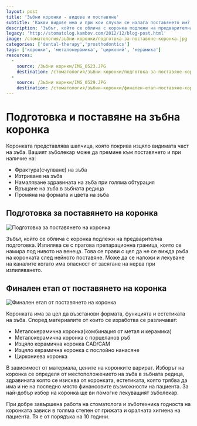```yaml
---
layout: post
title: 'Зъбни коронки - видове и поставяне'
subtitle: 'Какви видове има и при кои случаи се налага поставянето им?'
description: 'Зъбът, който се облича с коронка подлежи на предварителна подготовка. Изпилява се с прагова препарационна граница, която се намира под нивото на венеца. След изпиляването вашия зъболекар ще изработи временна коронка, която ще постави, докато стане готова постоянната.'
legacy: 'http://stomatolog.kambov.com/2012/12/blog-post.html'
image: /стоматология/зъбни-коронки/подготвка-за-поставяне-коронка.jpg
categories: ['dental-therapy','prosthodontics']
tags: ['коронки', 'металокерамика', 'цирконий', 'керамика']
resources:
  -
    source: /Зъбни корнки/IMG_0523.JPG
    destination: /стоматология/зъбни-коронки/подготвка-за-поставяне-коронка.jpg
  -
    source: /Зъбни корнки/IMG_0529.JPG
    destination: /стоматология/зъбни-коронки/финален-етап-поставяне-коронката.jpg
---
```

# Подготовка и поставяне на зъбна коронка

Коронката представлява шапчица, която покрива изцяло видимата част на зъба. Вашият зъболекар може да премине към поставянето и при наличие на:

- Фрактура(счупване) на зъба
- Изтриване на зъба
- Намаляване здравината на зъба при голяма обтурация
- Връщане на зъба в зъбната редица
- Промяна на формата и цвета на зъба

## Подготовка за поставянето на коронка
![Подготовка за поставянето на коронка](зъбни-коронки/подготвка-за-поставяне-коронка.jpg)

Зъбът, който се облича с коронка подлежи на предварителна подготовка. Изпилява се с прагова препарационна граница, която се намира под нивото на венеца. Това се прави с цел да не се вижда ръба на коронката след нейното поставяне. Може да се наложи и лекуване на каналите когато има опасност от засягане на нерва при изпиляването.

## Финален етап от поставянето на коронка
![Финален етап от поставянето на коронка](зъбни-коронки/финален-етап-поставяне-коронката.jpg)

Коронката има за цел да възстанови формата, функцията и естетиката на зъба. Според материалите от които се изработва се различават:

- Металокерамична коронка(комбинация от метал и керамика)
- Металокерамична коронка с порцеланов ръб
- Изцяло керамична коронка CAD/CAM
- Изцяло керамична коронка с послойно нанасяне
- Циркониева коронка

В зависимост от материала, цените на коронките варират. Изборът на коронка се определя от местоположението на зъба в зъбната редица, здравината която се изисква от коронката, естетиката, която трябва да има и не на последно място финансовите възможности на пациента. За най-добър избор на коронка ще ви помогне лекуващият зъболекар.

При добре завършена работа на стоматолога и зъботехника годноста на коронката зависи в голяма степен от грижата и оралната хигиена на пациента. Тя е от порядъка на 10 години.

